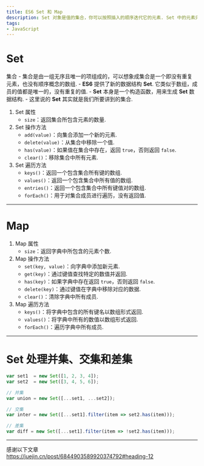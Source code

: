 ```yaml
---
title: ES6 Set 和 Map
description: Set 对象是值的集合，你可以按照插入的顺序迭代它的元素. Set 中的元素只会出现一次，即 Set 中的元素是唯一的. 一个 Map 对象在迭代时会根据对象中元素的插入顺序来进行 — 一个  for...of 循环在每次迭代后会返回一个形式为 [key，value] 的数组.
tags:
- JavaScript
---
```


# Set

集合
    - 集合是由一组无序且唯一的项组成的，可以想象成集合是一个即没有重复元素，也没有顺序概念的数组.
    - **ES6** 提供了新的数据结构 **Set**. 它类似于数组，成员的值都是唯一的，没有重复的值.
    - **Set** 本身是一个构造函数，用来生成 **Set** 数据结构.
    - 这里说的 **Set** 其实就是我们所要讲到的集合.

1. Set 属性
    - `size`：返回集合所包含元素的数量.
2. Set 操作方法
    - `add(value)`：向集合添加一个新的元素.
    - `delete(value)`：从集合中移除一个值.
    - `has(value)`：如果值在集合中存在，返回 `true`，否则返回 `false`.
    - `clear()`：移除集合中所有元素.
3. Set 遍历方法
    - `keys()`：返回一个包含集合所有键的数组.
    - `values()`：返回一个包含集合中所有值的数组.
    - `entries()`：返回一个包含集合中所有键值对的数组.
    - `forEach()`：用于对集合成员进行遍历，没有返回值.

***

# Map

1. Map 属性
    - `size`：返回字典中所包含的元素个数.
2. Map 操作方法
    - `set(key, value)`：向字典中添加新元素.
    - `get(key)`：通过键值查找特定的数值并返回.
    - `has(key)`：如果字典中存在返回 `true`，否则返回 `false`.
    - `delete(key)`：通过键值在字典中移除对应的数据.
    - `clear()`：清除字典中所有成员.
3. Map 遍历方法
    - `keys()`：将字典中包含的所有键名以数组形式返回.
    - `values()`：将字典中所有的数值以数组形式返回.
    - `forEach()`：遍历字典中所有成员.

***

# Set 处理并集、交集和差集

```js
var set1  = new Set([1, 2, 3, 4]);
var set2  = new Set([3, 4, 5, 6]);

// 并集
var union = new Set([...set1, ...set2]);

// 交集
var inter = new Set([...set1].filter(item => set2.has(item)));

// 差集
var diff = new Set([...set1].filter(item => !set2.has(item)));
```

***

感谢以下文章<br>
https://juejin.cn/post/6844903589920374792#heading-12
